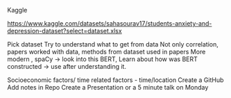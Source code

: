 Kaggle

https://www.kaggle.com/datasets/sahasourav17/students-anxiety-and-depression-dataset?select=dataset.xlsx

Pick dataset
Try to understand what to get from data
Not only correlation, papers worked with data, methods from dataset used in papers
More modern , spaCy -> look into this
BERT, 
Learn about how was BERT constructed -> use after understanding it.

Socioeconomic factors/ time related factors - time/location
Create a GitHub 
Add notes in Repo
Create a Presentation or a 5 minute talk on Monday
